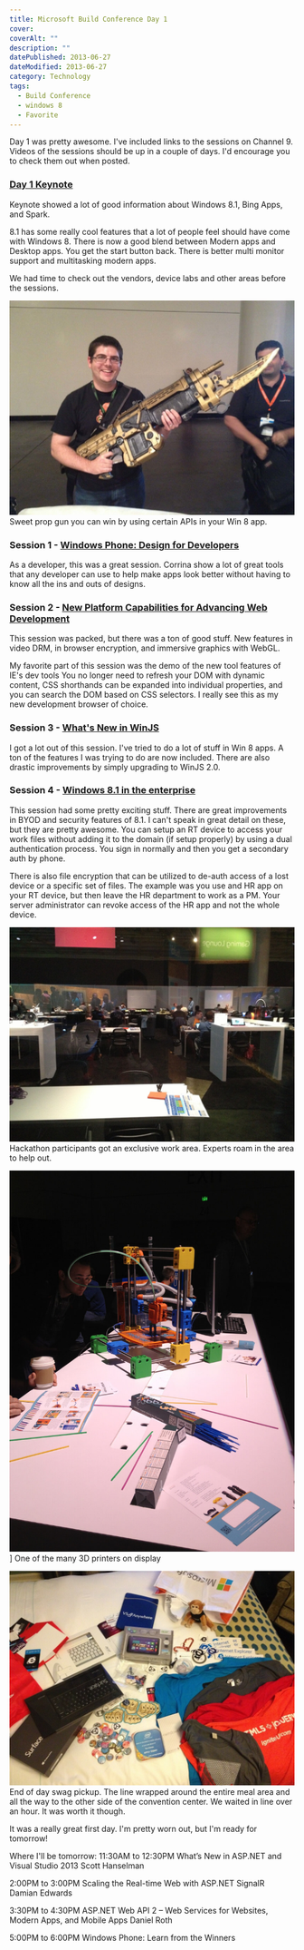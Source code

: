 ```yaml
---
title: Microsoft Build Conference Day 1
cover: 
coverAlt: ""
description: ""
datePublished: 2013-06-27  
dateModified: 2013-06-27 
category: Technology
tags:
  - Build Conference
  - windows 8
  - Favorite
---
```


Day 1 was pretty awesome. I've included links to the sessions on Channel 9. Videos of the sessions should be up in a couple of days. I'd encourage you to check them out when posted.

### [Day 1 Keynote](http://channel9.msdn.com/Events/Build/2013/1-001)

Keynote showed a lot of good information about Windows 8.1, Bing Apps, and Spark.

8.1 has some really cool features that a lot of people feel should have come with Windows 8. There is now a good blend between Modern apps and Desktop apps. You get the start button back. There is better multi monitor support and multitasking modern apps.

We had time to check out the vendors, device labs and other areas before the sessions.

![Sweet prop gun you can win by using certain APIs in your Win 8 app.](IMG_0737.JPG) Sweet prop gun you can win by using certain APIs in your Win 8 app.

### Session 1 - [Windows Phone: Design for Developers](http://channel9.msdn.com/Events/Build/2013/2-202)

As a developer, this was a great session. Corrina show a lot of great tools that any developer can use to help make apps look better without having to know all the ins and outs of designs.

### Session 2 - [New Platform Capabilities for Advancing Web Development](http://channel9.msdn.com/Events/Build/2013/2-067)

This session was packed, but there was a ton of good stuff. New features in video DRM, in browser encryption, and immersive graphics with WebGL.

My favorite part of this session was the demo of the new tool features of IE's dev tools You no longer need to refresh your DOM with dynamic content, CSS shorthands can be expanded into individual properties, and you can search the DOM based on CSS selectors. I really see this as my new development browser of choice.

### Session 3 - [What's New in WinJS](http://channel9.msdn.com/Events/Build/2013/2-165)

I got a lot out of this session. I've tried to do a lot of stuff in Win 8 apps. A ton of the features I was trying to do are now included. There are also drastic improvements by simply upgrading to WinJS 2.0.

### Session 4 - [Windows 8.1 in the enterprise](http://channel9.msdn.com/Events/Build/2013/2-194)

This session had some pretty exciting stuff. There are great improvements in BYOD and security features of 8.1. I can't speak in great detail on these, but they are pretty awesome. You can setup an RT device to access your work files without adding it to the domain (if setup properly) by using a dual authentication process. You sign in normally and then you get a secondary auth by phone.

There is also file encryption that can be utilized to de-auth access of a lost device or a specific set of files. The example was you use and HR app on your RT device, but then leave the HR department to work as a PM. Your server administrator can revoke access of the HR app and not the whole device.

![Hackathon participants got an exclusive work area.  Experts roam in the area to help out.](IMG_0739.JPG) Hackathon participants got an exclusive work area. Experts roam in the area to help out.

![One of the many 3D printers on display](IMG_0741.JPG)] One of the many 3D printers on display

![End of day swag pickup.  The line wrapped around the entire meal area and all the way to the other side of the convention center.  We waited in line over an hour. It was worth it though.](IMG_0751.JPG) End of day swag pickup. The line wrapped around the entire meal area and all the way to the other side of the convention center. We waited in line over an hour. It was worth it though.

It was a really great first day. I'm pretty worn out, but I'm ready for tomorrow!

Where I'll be tomorrow:
11:30AM to 12:30PM
What’s New in ASP.NET and Visual Studio 2013
Scott Hanselman

2:00PM to 3:00PM
Scaling the Real-time Web with ASP.NET SignalR
Damian Edwards

3:30PM to 4:30PM
ASP.NET Web API 2 – Web Services for Websites, Modern Apps, and Mobile Apps
Daniel Roth

5:00PM to 6:00PM
Windows Phone: Learn from the Winners
